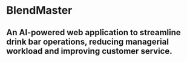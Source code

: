 # BlendMaster
## An AI-powered web application to streamline drink bar operations, reducing managerial workload and improving customer service.

